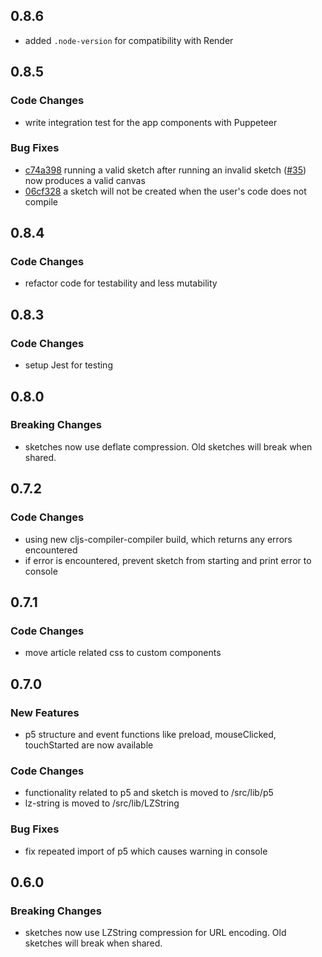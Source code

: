 ## 0.8.6
- added `.node-version` for compatibility with Render
 
## 0.8.5
### Code Changes
- write integration test for the app components with Puppeteer
### Bug Fixes
- [c74a398](https://github.com/somecho/p5-cljs-web-editor/commit/c74a398be5adf0994de169dc98f74d73c66af173) running a valid sketch after running an invalid sketch ([#35](https://github.com/somecho/p5-cljs-web-editor/issues/35)) now produces a valid canvas
- [06cf328](https://github.com/somecho/p5-cljs-web-editor/commit/06cf328bc38b49669e166b2cccc9e70b69dce5d9#diff-9b236b1937ff5f05a6b5fc3f2e8617684bf19d961b50c44529684d70651dc592R43) a sketch will not be created when the user's code does not compile

## 0.8.4
### Code Changes
- refactor code for testability and less mutability

## 0.8.3
### Code Changes
- setup Jest for testing

## 0.8.0
### Breaking Changes
- sketches now use deflate compression. Old sketches will break when shared.

## 0.7.2
### Code Changes
- using new cljs-compiler-compiler build, which returns any errors encountered
- if error is encountered, prevent sketch from starting and print error to console

## 0.7.1
### Code Changes
- move article related css to custom components
 
## 0.7.0
### New Features
- p5 structure and event functions like preload, mouseClicked, touchStarted are now available
### Code Changes
- functionality related to p5 and sketch is moved to /src/lib/p5
- lz-string is moved to /src/lib/LZString
### Bug Fixes
- fix repeated import of p5 which causes warning in console

## 0.6.0
### Breaking Changes
- sketches now use LZString compression for URL encoding. Old sketches will break when shared. 

